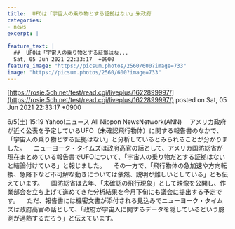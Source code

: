 ```yaml
---
title:  UFOは「宇宙人の乗り物とする証拠はない」米政府 
categories:
- news
excerpt: |
  
feature_text: |
  ##  UFOは「宇宙人の乗り物とする証拠はな...
  Sat, 05 Jun 2021 22:33:17  +0900
feature_image: "https://picsum.photos/2560/600?image=733"
image: "https://picsum.photos/2560/600?image=733"
---
```


[https://rosie.5ch.net/test/read.cgi/liveplus/1622899997/](https://rosie.5ch.net/test/read.cgi/liveplus/1622899997/)
posted on Sat, 05 Jun 2021 22:33:17  +0900

<!--more-->

6/5(土) 15:19 Yahoo!ニュース All Nippon NewsNetwork(ANN) 　アメリカ政府が近く公表を予定しているUFO（未確認飛行物体）に関する報告書のなかで、「宇宙人の乗り物とする証拠はない」と分析しているとみられることが分かりました。 　ニューヨーク・タイムズは政府高官の話として、アメリカ国防総省が現在まとめている報告書でUFOについて、「宇宙人の乗り物だとする証拠はないと結論付けている」と報じました。 　その一方で、「飛行物体の急加速や方向転換、急降下など不可解な動きについては依然、説明が難しいとしている」とも伝えています。 　国防総省は去年、「未確認の飛行現象」として映像を公開し、作業部会を立ち上げて進めてきた分析結果を今月下旬にも議会に提出する予定です。 　ただ、報告書には機密文書が添付される見込みでニューヨーク・タイムズは政府高官の話として、「政府が宇宙人に関するデータを隠しているという臆測が過熱するだろう」と伝えています。
